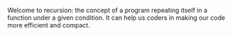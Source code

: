 Welcome to recursion: the concept of a program repeating itself
in a function under a given condition. It can help us coders in
making our code more efficient and compact.
